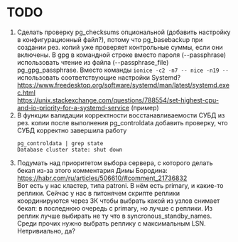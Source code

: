 # TODO

1. Сделать проверку pg_checksums опциональной (добавить настройку в конфигурационный файл?), потому что pg_basebackup при создании рез. копий уже проверяет контрольные суммы, если они включены.
   В gpg в командной строке вместо пароля (--passphrase) использовать чтение из файла (--passphrase_file) pg_gpg_passphrase.
   Вместо команды `ionice -c2 -n7 -- nice -n19 --` использовать соответствующие настройки Systemd? \
   https://www.freedesktop.org/software/systemd/man/latest/systemd.exec.html \
   https://unix.stackexchange.com/questions/788554/set-highest-cpu-and-io-priority-for-a-systemd-service (пример)
1. В функции валидации корректности восстанавливаемости СУБД из рез. копии после выполнения pg_controldata добавить проверку, что СУБД корректно завершила работу
   ```
   pg_controldata | grep state
   Database cluster state: shut down
   ```
1. Подумать над приоритетом выбора сервера, с которого делать бекап из-за этого комментария Димы Бородина: \
   https://habr.com/ru/articles/506610/#comment_21736832 \
   Вот есть у нас кластер, типа patroni. В нём есть primary, и какие-то реплики.
   Сейчас у нас в питонячем скрипте реплики координируются через ЗК чтобы выбрать какой из узлов снимает бекап: в последнюю очередь с primary, но лучше с реплики.
   Из реплик лучше выбирать не ту что в syncronous_standby_names. Среди прочих нужно выбрать реплику с максимальным LSN. Нетривиально, да?
